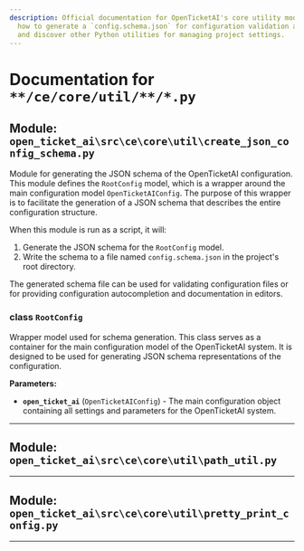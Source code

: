 ```yaml
---
description: Official documentation for OpenTicketAI's core utility modules. Learn
  how to generate a `config.schema.json` for configuration validation and autocompletion,
  and discover other Python utilities for managing project settings.
---
```

# Documentation for `**/ce/core/util/**/*.py`

## Module: `open_ticket_ai\src\ce\core\util\create_json_config_schema.py`

Module for generating the JSON schema of the OpenTicketAI configuration.
This module defines the `RootConfig` model, which is a wrapper around the main configuration
model `OpenTicketAIConfig`. The purpose of this wrapper is to facilitate the generation of
a JSON schema that describes the entire configuration structure.

When this module is run as a script, it will:
  1. Generate the JSON schema for the `RootConfig` model.
  2. Write the schema to a file named `config.schema.json` in the project's root directory.

The generated schema file can be used for validating configuration files or for providing
configuration autocompletion and documentation in editors.

### <span style='text-info'>class</span> `RootConfig`

Wrapper model used for schema generation.
This class serves as a container for the main configuration model of the OpenTicketAI system.
It is designed to be used for generating JSON schema representations of the configuration.

**Parameters:**

- **``open_ticket_ai``** (``OpenTicketAIConfig``) - The main configuration object containing all
settings and parameters for the OpenTicketAI system.


---

## Module: `open_ticket_ai\src\ce\core\util\path_util.py`



---

## Module: `open_ticket_ai\src\ce\core\util\pretty_print_config.py`



---
